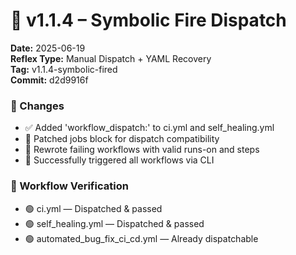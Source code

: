 # 🧠 v1.1.4 – Symbolic Fire Dispatch  
**Date:** 2025-06-19  
**Reflex Type:** Manual Dispatch + YAML Recovery  
**Tag:** v1.1.4-symbolic-fired  
**Commit:** d2d9916f

### 🔄 Changes
- ✅ Added 'workflow_dispatch:' to ci.yml and self_healing.yml
- 🔧 Patched jobs block for dispatch compatibility
- 🔁 Rewrote failing workflows with valid runs-on and steps
- 🧠 Successfully triggered all workflows via CLI

### 🚀 Workflow Verification
- 🟢 ci.yml — Dispatched & passed
- 🟢 self_healing.yml — Dispatched & passed
- 🟢 automated_bug_fix_ci_cd.yml — Already dispatchable
